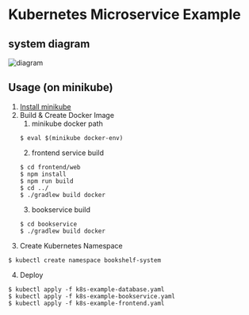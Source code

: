 # Kubernetes Microservice Example

## system diagram
![diagram](https://raw.githubusercontent.com/keitaro1020/k8s-example/master/k8s-example-system.png)

## Usage (on minikube)
1. [Install minikube](https://github.com/kubernetes/minikube)
2. Build & Create Docker Image
    1. minikube docker path
    ```
    $ eval $(minikube docker-env)
    ```
    2. frontend service build
    ```
    $ cd frontend/web
    $ npm install
    $ npm run build
    $ cd ../
    $ ./gradlew build docker
    ```
    3. bookservice build
    ```
    $ cd bookservice
    $ ./gradlew build docker
    ```
3. Create Kubernetes Namespace
```
$ kubectl create namespace bookshelf-system
```
4. Deploy
```
$ kubectl apply -f k8s-example-database.yaml 
$ kubectl apply -f k8s-example-bookservice.yaml 
$ kubectl apply -f k8s-example-frontend.yaml 
```
